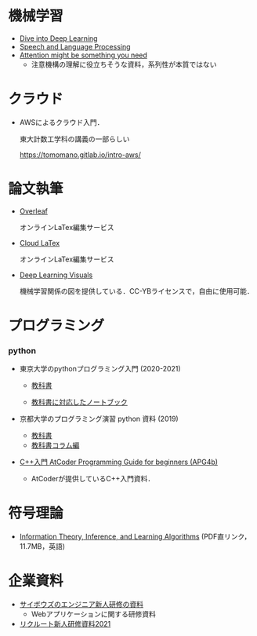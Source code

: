 # 機械学習

* [Dive into Deep Learning](https://d2l.ai)
* [ Speech and Language Processing](https://web.stanford.edu/~jurafsky/slp3/)
* [Attention might be something you need](https://docs.google.com/document/u/0/d/1e0vscvd-mtpwHWJdhMMEUs-193hQ_LnKpssDkU8NaW0/mobilebasic#)
  * 注意機構の理解に役立ちそうな資料，系列性が本質ではない

# クラウド

* AWSによるクラウド入門．

  東大計数工学科の講義の一部らしい

  https://tomomano.gitlab.io/intro-aws/

# 論文執筆

* [Overleaf](https://www.overleaf.com/)

  オンラインLaTex編集サービス

* [Cloud LaTex](https://cloudlatex.io/ja)

  オンラインLaTex編集サービス

* [Deep Learning Visuals](https://github.com/dvgodoy/dl-visuals)

  機械学習関係の図を提供している．CC-YBライセンスで，自由に使用可能．



# プログラミング

### python

* 東京大学のpythonプログラミング入門 (2020-2021)

  * [教科書](https://utokyo-ipp.github.io/IPP_textbook.pdf)

  * [教科書に対応したノートブック](https://utokyo-ipp.github.io/index.html)

* 京都大学のプログラミング演習 python 資料 (2019)
  * [教科書](https://repository.kulib.kyoto-u.ac.jp/dspace/bitstream/2433/245698/1/Version2020_02_13_01.pdf)
  * [教科書コラム編](https://repository.kulib.kyoto-u.ac.jp/dspace/bitstream/2433/245698/2/Version2020_02_13_02.pdf)

* [C++入門 AtCoder Programming Guide for beginners (APG4b)](https://atcoder.jp/contests/APG4b)

  * AtCoderが提供しているC++入門資料．

    

# 符号理論

* [Information Theory, Inference, and Learning Algorithms](https://www.inference.org.uk/itprnn/book.pdf) (PDF直リンク，11.7MB，英語)

# 企業資料

* [サイボウズのエンジニア新人研修の資料](https://blog.cybozu.io/entry/2021/07/20/100000#Webアプリケーション基礎)
  * Webアプリケーションに関する研修資料
* [リクルート新人研修資料2021](https://recruit-tech.co.jp/blog/2021/08/20/recruit-bootcamp-2021/)

